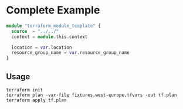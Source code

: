 # Complete Example

```terraform
module "terraform_module_template" {
  source  = "../../"
  context = module.this.context

  location = var.location
  resource_group_name = var.resource_group_name
}
```

## Usage

```
terraform init
terraform plan -var-file fixtures.west-europe.tfvars -out tf.plan
terraform apply tf.plan
```
